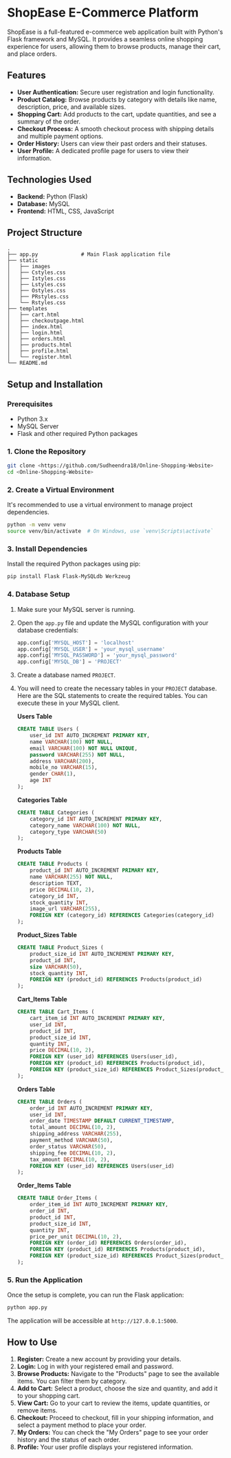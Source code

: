 # ShopEase E-Commerce Platform

ShopEase is a full-featured e-commerce web application built with Python's Flask framework and MySQL. It provides a seamless online shopping experience for users, allowing them to browse products, manage their cart, and place orders.

## Features

  * **User Authentication:** Secure user registration and login functionality.
  * **Product Catalog:** Browse products by category with details like name, description, price, and available sizes.
  * **Shopping Cart:** Add products to the cart, update quantities, and see a summary of the order.
  * **Checkout Process:** A smooth checkout process with shipping details and multiple payment options.
  * **Order History:** Users can view their past orders and their statuses.
  * **User Profile:** A dedicated profile page for users to view their information.

## Technologies Used

  * **Backend:** Python (Flask)
  * **Database:** MySQL
  * **Frontend:** HTML, CSS, JavaScript

## Project Structure

```
.
├── app.py              # Main Flask application file
├── static
│   ├── images
│   ├── Cstyles.css
│   ├── Istyles.css
│   ├── Lstyles.css
│   ├── Ostyles.css
│   ├── PRstyles.css
│   └── Rstyles.css
├── templates
│   ├── cart.html
│   ├── checkoutpage.html
│   ├── index.html
│   ├── login.html
│   ├── orders.html
│   ├── products.html
│   ├── profile.html
│   └── register.html
└── README.md
```

## Setup and Installation

### Prerequisites

  * Python 3.x
  * MySQL Server
  * Flask and other required Python packages

### 1\. Clone the Repository

```bash
git clone <https://github.com/Sudheendra18/Online-Shopping-Website>
cd <Online-Shopping-Website>
```

### 2\. Create a Virtual Environment

It's recommended to use a virtual environment to manage project dependencies.

```bash
python -m venv venv
source venv/bin/activate  # On Windows, use `venv\Scripts\activate`
```

### 3\. Install Dependencies

Install the required Python packages using pip:

```bash
pip install Flask Flask-MySQLdb Werkzeug
```

### 4\. Database Setup

1.  Make sure your MySQL server is running.

2.  Open the `app.py` file and update the MySQL configuration with your database credentials:

    ```python
    app.config['MYSQL_HOST'] = 'localhost'
    app.config['MYSQL_USER'] = 'your_mysql_username'
    app.config['MYSQL_PASSWORD'] = 'your_mysql_password'
    app.config['MYSQL_DB'] = 'PROJECT'
    ```

3.  Create a database named `PROJECT`.

4.  You will need to create the necessary tables in your `PROJECT` database. Here are the SQL statements to create the required tables. You can execute these in your MySQL client.

    **Users Table**

    ```sql
    CREATE TABLE Users (
        user_id INT AUTO_INCREMENT PRIMARY KEY,
        name VARCHAR(100) NOT NULL,
        email VARCHAR(100) NOT NULL UNIQUE,
        password VARCHAR(255) NOT NULL,
        address VARCHAR(200),
        mobile_no VARCHAR(15),
        gender CHAR(1),
        age INT
    );
    ```

    **Categories Table**

    ```sql
    CREATE TABLE Categories (
        category_id INT AUTO_INCREMENT PRIMARY KEY,
        category_name VARCHAR(100) NOT NULL,
        category_type VARCHAR(50)
    );
    ```

    **Products Table**

    ```sql
    CREATE TABLE Products (
        product_id INT AUTO_INCREMENT PRIMARY KEY,
        name VARCHAR(255) NOT NULL,
        description TEXT,
        price DECIMAL(10, 2),
        category_id INT,
        stock_quantity INT,
        image_url VARCHAR(255),
        FOREIGN KEY (category_id) REFERENCES Categories(category_id)
    );
    ```

    **Product\_Sizes Table**

    ```sql
    CREATE TABLE Product_Sizes (
        product_size_id INT AUTO_INCREMENT PRIMARY KEY,
        product_id INT,
        size VARCHAR(50),
        stock_quantity INT,
        FOREIGN KEY (product_id) REFERENCES Products(product_id)
    );
    ```

    **Cart\_Items Table**

    ```sql
    CREATE TABLE Cart_Items (
        cart_item_id INT AUTO_INCREMENT PRIMARY KEY,
        user_id INT,
        product_id INT,
        product_size_id INT,
        quantity INT,
        price DECIMAL(10, 2),
        FOREIGN KEY (user_id) REFERENCES Users(user_id),
        FOREIGN KEY (product_id) REFERENCES Products(product_id),
        FOREIGN KEY (product_size_id) REFERENCES Product_Sizes(product_size_id)
    );
    ```

    **Orders Table**

    ```sql
    CREATE TABLE Orders (
        order_id INT AUTO_INCREMENT PRIMARY KEY,
        user_id INT,
        order_date TIMESTAMP DEFAULT CURRENT_TIMESTAMP,
        total_amount DECIMAL(10, 2),
        shipping_address VARCHAR(255),
        payment_method VARCHAR(50),
        order_status VARCHAR(50),
        shipping_fee DECIMAL(10, 2),
        tax_amount DECIMAL(10, 2),
        FOREIGN KEY (user_id) REFERENCES Users(user_id)
    );
    ```

    **Order\_Items Table**

    ```sql
    CREATE TABLE Order_Items (
        order_item_id INT AUTO_INCREMENT PRIMARY KEY,
        order_id INT,
        product_id INT,
        product_size_id INT,
        quantity INT,
        price_per_unit DECIMAL(10, 2),
        FOREIGN KEY (order_id) REFERENCES Orders(order_id),
        FOREIGN KEY (product_id) REFERENCES Products(product_id),
        FOREIGN KEY (product_size_id) REFERENCES Product_Sizes(product_size_id)
    );
    ```

### 5\. Run the Application

Once the setup is complete, you can run the Flask application:

```bash
python app.py
```

The application will be accessible at `http://127.0.0.1:5000`.

## How to Use

1.  **Register:** Create a new account by providing your details.
2.  **Login:** Log in with your registered email and password.
3.  **Browse Products:** Navigate to the "Products" page to see the available items. You can filter them by category.
4.  **Add to Cart:** Select a product, choose the size and quantity, and add it to your shopping cart.
5.  **View Cart:** Go to your cart to review the items, update quantities, or remove items.
6.  **Checkout:** Proceed to checkout, fill in your shipping information, and select a payment method to place your order.
7.  **My Orders:** You can check the "My Orders" page to see your order history and the status of each order.
8.  **Profile:** Your user profile displays your registered information.
